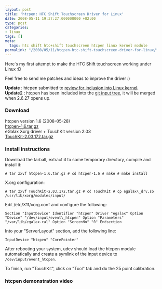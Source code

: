 ```yaml
---
layout: post
title: 'htcpen: HTC Shift Touchscreen Driver for Linux'
date: 2008-05-11 19:37:27.000000000 +02:00
type: post
categories:
- linux
tags: []
meta:
  tags: htc shift htc+shift touchscreen htcpen linux kernel module
permalink: "/2008/05/11/htcpen-htc-shift-touchscreen-driver-for-linux/"
---
```

Here's my first attempt to make the HTC Shift touchscreen working under Linux :D

Feel free to send me patches and ideas to improve the driver :)

**Update** : htcpen submitted to [review for inclusion into Linux kernel](http://lkml.org/lkml/2008/5/27/199).  
**Update2** : htcpen has been included into the [git input tree](http://git.kernel.org/?p=linux/kernel/git/dtor/input.git;a=commit;h=5a18c343a6bee4b38965f14a40ccb95306641f87), it will be merged when 2.6.27 opens up.

### Download

htcpen version 1.6 (2008-05-28)  
[htcpen-1.6.tar.gz](/HTC/shift/touchscreen/htcpen-1.6.tar.gz)  
eGalax Xorg driver + TouchKit version 2.03  
[TouchKit-2.03.172.tar.gz](/HTC/shift/touchscreen/TouchKit-2.03.172.tar.gz)

### Install instructions

Download the tarball, extract it to some temporary directory, compile and install it:

```
# tar zxvf htcpen-1.6.tar.gz # cd htcpen-1.6 # make # make install
```

X.org configuration:

```
# tar zxvf TouchKit-2.03.172.tar.gz # cd TouchKit # cp egalax\_drv.so /usr/lib/xorg/modules/input/
```

Edit /etc/X11/xorg.conf and configure the following:

```
Section "InputDevice" Identifier "htcpen" Driver "egalax" Option "Device" "/dev/input/event\_htcpen" Option "Parameters" "/var/lib/egalax.cal" Option "ScreenNo" "0" Endsection
```

Into your "ServerLayout" section, add the following line:

```
InputDevice "htcpen" "CorePointer"
```

After rebooting your system, udev should load the htcpen module automatically and create a symlink of the input device to `/dev/input/event_htcpen`.

To finish, run "TouchKit", click on "Tool" tab and do the 25 point calibration.

<!--more-->

### htcpen demonstration video
